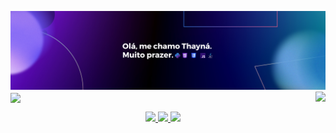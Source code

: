 
![bg][banner]
<a href="https://github.com/anuraghazra/github-readme-stats">
  <img height=200 align="center" src="https://github-readme-streak-stats.herokuapp.com/?user=thaynarlt&theme=tokyonight&hide_border=true" />
</a>
<a href="https://github.com/thaynarlt/convoychat">
  <img height=200 align="right" src="https://github-readme-stats.vercel.app/api/top-langs?username=thaynarlt&layout=compact&langs_count=8&card_width=320&theme=tokyonight&hide_border=true" />
</a>

<p id="socialIcons" align="center">
    <a href="https://linkedin.com/in/thaynarlt" alt="LinkedIn">
        <img src="https://img.shields.io/badge/LinkedIn-0077B5?style=for-the-badge&logo=linkedin&logoColor=white" />
    </a>
    <a href="https://www.figma.com/@thaynarlt" alt="Figma">
        <img src="https://img.shields.io/badge/Figma-F24E1E?style=for-the-badge&logo=figma&logoColor=white" />
    </a>
    <a href="https://github.com/thaynarlt" alt="GitHub">
        <img src="https://img.shields.io/badge/GitHub-100000?style=for-the-badge&logo=github&logoColor=white" />
    </a>
</p>


[banner]: Linkedin-Banner-Thayna.png
<!-- [website]: https:// !-->
[github]: https://github.com/thaynarlt
[linkedin]: https://linkedin.com/in/thaynarlt
[figma]: https://www.figma.com/@thaynarlt
